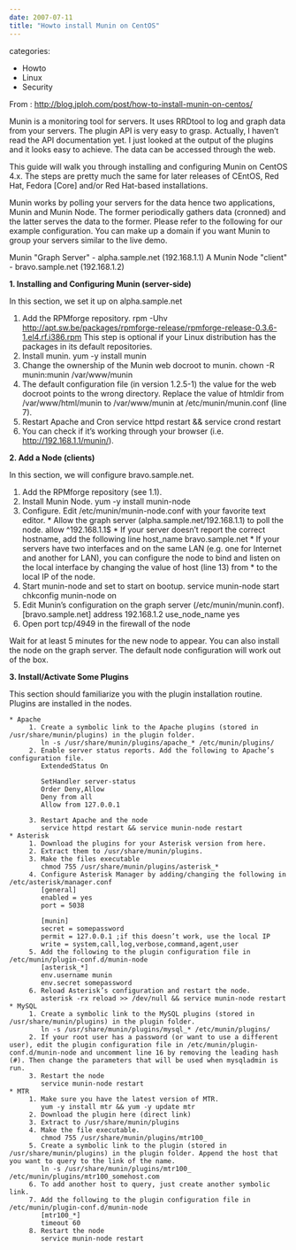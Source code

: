 ```yaml
---
date: 2007-07-11
title: "Howto install Munin on CentOS"
---
```








categories:
- Howto
- Linux
- Security


From : http://blog.jploh.com/post/how-to-install-munin-on-centos/

Munin is a monitoring tool for servers. It uses RRDtool to log and graph data from your servers. The plugin API is very easy to grasp. Actually, I haven’t read the API documentation yet. I just looked at the output of the plugins and it looks easy to achieve. The data can be accessed through the web.

This guide will walk you through installing and configuring Munin on CentOS 4.x. 
The steps are pretty much the same for later releases of CEntOS, Red Hat, Fedora [Core] and/or Red Hat-based installations.



Munin works by polling your servers for the data hence two applications, Munin and Munin Node. The former periodically gathers data (cronned) and the latter serves the data to the former. Please refer to the following for our example configuration. You can make up a domain if you want Munin to group your servers similar to the live demo.

Munin "Graph Server" - alpha.sample.net (192.168.1.1)
A Munin Node "client" - bravo.sample.net (192.168.1.2)

**1. Installing and Configuring Munin (server-side)**

In this section, we set it up on alpha.sample.net

   1. Add the RPMforge repository.
      rpm -Uhv http://apt.sw.be/packages/rpmforge-release/rpmforge-release-0.3.6-1.el4.rf.i386.rpm
      This step is optional if your Linux distribution has the packages in its default repositories. 
   2. Install munin.
      yum -y install munin
   3. Change the ownership of the Munin web docroot to munin.
      chown -R munin:munin /var/www/munin
   4. The default configuration file (in version 1.2.5-1) the value for the web docroot points to the wrong directory. Replace the value of htmldir from /var/www/html/munin to /var/www/munin at /etc/munin/munin.conf (line 7).
   5. Restart Apache and Cron
      service httpd restart && service crond restart
   6. You can check if it’s working through your browser (i.e. http://192.168.1.1/munin/).

**2. Add a Node (clients)**

In this section, we will configure bravo.sample.net.

   1. Add the RPMforge repository (see 1.1).
   2. Install Munin Node.
      yum -y install munin-node
   3. Configure. Edit /etc/munin/munin-node.conf with your favorite text editor.
          * Allow the graph server (alpha.sample.net/192.168.1.1) to poll the node.
            allow ^192.168.1.1$
          * If your server doesn’t report the correct hostname, add the following line
            host_name bravo.sample.net
          * If your servers have two interfaces and on the same LAN (e.g. one for Internet and another for LAN), you can configure the node to bind and listen on the local interface by changing the value of host (line 13) from * to the local IP of the node.
   4. Start munin-node and set to start on bootup.
      service munin-node start
      chkconfig munin-node on
   5. Edit Munin’s configuration on the graph server (/etc/munin/munin.conf).
      [bravo.sample.net]
      address 192.168.1.2
      use_node_name yes
6. Open port tcp/4949 in the firewall of the node

Wait for at least 5 minutes for the new node to appear. You can also install the node on the graph server. The default node configuration will work out of the box.

**3. Install/Activate Some Plugins**

This section should familiarize you with the plugin installation routine. Plugins are installed in the nodes.

    * Apache
         1. Create a symbolic link to the Apache plugins (stored in /usr/share/munin/plugins) in the plugin folder.
            ln -s /usr/share/munin/plugins/apache_* /etc/munin/plugins/
         2. Enable server status reports. Add the following to Apache’s configuration file.
            ExtendedStatus On
            
            SetHandler server-status
            Order Deny,Allow
            Deny from all
            Allow from 127.0.0.1
            
         3. Restart Apache and the node
            service httpd restart && service munin-node restart
    * Asterisk
         1. Download the plugins for your Asterisk version from here.
         2. Extract them to /usr/share/munin/plugins.
         3. Make the files executable
            chmod 755 /usr/share/munin/plugins/asterisk_*
         4. Configure Asterisk Manager by adding/changing the following in /etc/asterisk/manager.conf
            [general]
            enabled = yes
            port = 5038

            [munin]
            secret = somepassword
            permit = 127.0.0.1 ;if this doesn’t work, use the local IP
            write = system,call,log,verbose,command,agent,user
         5. Add the following to the plugin configuration file in /etc/munin/plugin-conf.d/munin-node
            [asterisk_*]
            env.username munin
            env.secret somepassword
         6. Reload Asterisk’s configuration and restart the node.
            asterisk -rx reload >> /dev/null && service munin-node restart
    * MySQL
         1. Create a symbolic link to the MySQL plugins (stored in /usr/share/munin/plugins) in the plugin folder.
            ln -s /usr/share/munin/plugins/mysql_* /etc/munin/plugins/
         2. If your root user has a password (or want to use a different user), edit the plugin configuration file in /etc/munin/plugin-conf.d/munin-node and uncomment line 16 by removing the leading hash (#). Then change the parameters that will be used when mysqladmin is run.
         3. Restart the node
            service munin-node restart
    * MTR
         1. Make sure you have the latest version of MTR.
            yum -y install mtr && yum -y update mtr
         2. Download the plugin here (direct link)
         3. Extract to /usr/share/munin/plugins
         4. Make the file executable.
            chmod 755 /usr/share/munin/plugins/mtr100_
         5. Create a symbolic link to the plugin (stored in /usr/share/munin/plugins) in the plugin folder. Append the host that you want to query to the link of the name.
            ln -s /usr/share/munin/plugins/mtr100_ /etc/munin/plugins/mtr100_somehost.com
         6. To add another host to query, just create another symbolic link.
         7. Add the following to the plugin configuration file in /etc/munin/plugin-conf.d/munin-node
            [mtr100_*]
            timeout 60
         8. Restart the node
            service munin-node restart


